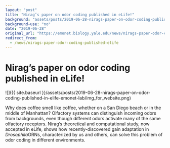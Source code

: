 ```yaml
---
layout: "post"
title: "Nirag’s paper on odor coding published in eLife!"
background: "assets/posts/2019-06-28-nirags-paper-on-odor-coding-published-in-elife-emonet-lab/img_for_website.png"
background-use: "no"
date: "2019-06-28"
original_url: "https://emonet.biology.yale.edu/news/nirags-paper-odor-coding-published-elife"
redirect_from:
  - /news/nirags-paper-odor-coding-published-elife
---
```

# Nirag’s paper on odor coding published in eLife!

![]({{ site.baseurl }}/assets/posts/2019-06-28-nirags-paper-on-odor-coding-published-in-elife-emonet-lab/img_for_website.png)

Why does coffee smell like coffee, whether on a San Diego beach or in the middle of Manhattan? Olfactory systems can distinguish incoming odors from backgrounds, even though different odors activate many of the same olfactory receptors. Nirag’s theoretical and computational study, now accepted in eLife, shows how recently-discovered gain adaptation in *Drosophila*ORNs, characterized by us and others, can solve this problem of odor coding in different environments.